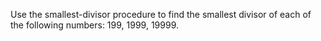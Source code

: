 Use the smallest-divisor procedure to find the smallest divisor of each of the following numbers: 199, 1999, 19999.